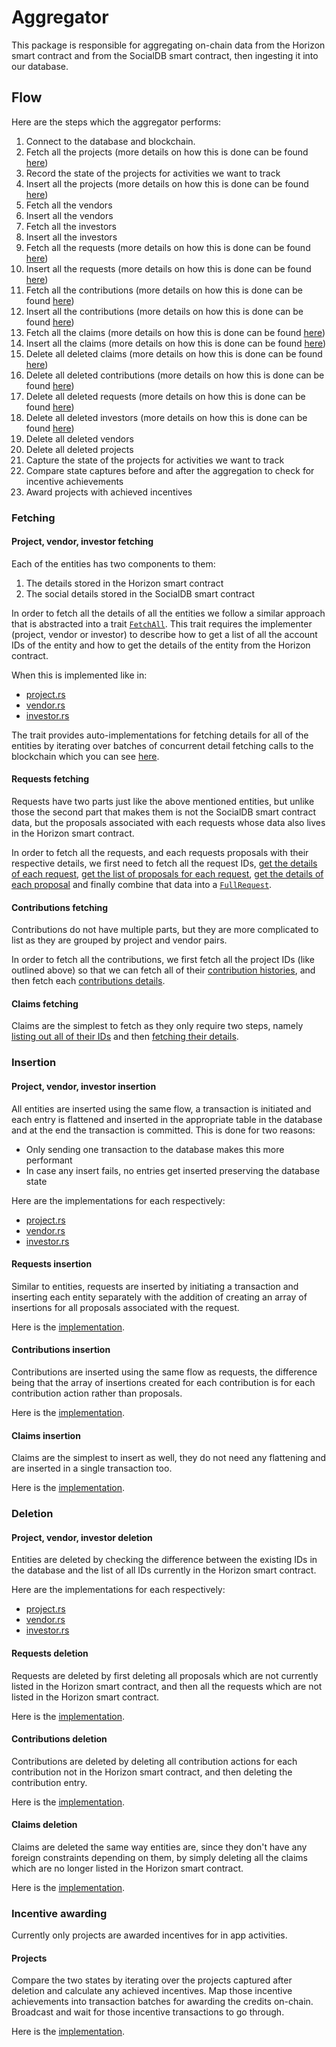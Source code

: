 # Aggregator

This package is responsible for aggregating on-chain data from the Horizon
smart contract and from the SocialDB smart contract, then ingesting it into
our database.

## Flow

Here are the steps which the aggregator performs:

1. Connect to the database and blockchain.
2. Fetch all the projects (more details on how this is done can be found [here](#project-vendor-investor-fetching))
3. Record the state of the projects for activities we want to track
4. Insert all the projects (more details on how this is done can be found [here](#project-vendor-investor-insertion))
5. Fetch all the vendors
6. Insert all the vendors
7. Fetch all the investors
8. Insert all the investors
9. Fetch all the requests (more details on how this is done can be found [here](#requests-fetching))
10. Insert all the requests (more details on how this is done can be found [here](#requests-insertion))
11. Fetch all the contributions (more details on how this is done can be found [here](#contributions-fetching))
12. Insert all the contributions (more details on how this is done can be found [here](#contributions-insertion))
13. Fetch all the claims (more details on how this is done can be found [here](#claims-fetching))
14. Insert all the claims (more details on how this is done can be found [here](#claims-insertion))
15. Delete all deleted claims (more details on how this is done can be found [here](#claims-deletion))
16. Delete all deleted contributions (more details on how this is done can be found
    [here](#contributions-deletion))
17. Delete all deleted requests (more details on how this is done can be found [here](#requests-deletion))
18. Delete all deleted investors (more details on how this is done can be found [here](#project-vendor-investor-deletion))
19. Delete all deleted vendors
20. Delete all deleted projects
21. Capture the state of the projects for activities we want to track
22. Compare state captures before and after the aggregation to check for incentive
    achievements
23. Award projects with achieved incentives

### Fetching

#### Project, vendor, investor fetching

Each of the entities has two components to them:

1. The details stored in the Horizon smart contract
2. The social details stored in the SocialDB smart contract

In order to fetch all the details of all the entities we follow a similar approach
that is abstracted into a trait [`FetchAll`](https://github.com/near-horizon/horizon/blob/5afca679008164a996d60de296f63853b6e0815a/aggregator/src/lib.rs#L93).
This trait requires the implementer (project, vendor or investor) to describe how
to get a list of all the account IDs of the entity and how to get the details of
the entity from the Horizon contract.

When this is implemented like in:

- [project.rs](https://github.com/near-horizon/horizon/blob/5afca679008164a996d60de296f63853b6e0815a/aggregator/src/project.rs#L219)
- [vendor.rs](https://github.com/near-horizon/horizon/blob/5afca679008164a996d60de296f63853b6e0815a/aggregator/src/vendor.rs#L222)
- [investor.rs](https://github.com/near-horizon/horizon/blob/5afca679008164a996d60de296f63853b6e0815a/aggregator/src/investor.rs#L149)

The trait provides auto-implementations for fetching details for all of the entities
by iterating over batches of concurrent detail fetching calls to the blockchain which
you can see [here](https://github.com/near-horizon/horizon/blob/5afca679008164a996d60de296f63853b6e0815a/aggregator/src/lib.rs#L187).

#### Requests fetching

Requests have two parts just like the above mentioned entities, but unlike those
the second part that makes them is not the SocialDB smart contract data, but
the proposals associated with each requests whose data also lives in the Horizon
smart contract.

In order to fetch all the requests, and each requests proposals with their
respective details, we first need to fetch all the request IDs, [get the details
of each request](https://github.com/near-horizon/horizon/blob/5afca679008164a996d60de296f63853b6e0815a/aggregator/src/request.rs#L40),
[get the list of proposals for each request](https://github.com/near-horizon/horizon/blob/5afca679008164a996d60de296f63853b6e0815a/aggregator/src/request.rs#L63),
[get the details of each proposal](https://github.com/near-horizon/horizon/blob/5afca679008164a996d60de296f63853b6e0815a/aggregator/src/request.rs#L86)
and finally combine that data into a [`FullRequest`](https://github.com/near-horizon/horizon/blob/5afca679008164a996d60de296f63853b6e0815a/aggregator/src/request.rs#L131).

#### Contributions fetching

Contributions do not have multiple parts, but they are more complicated to list
as they are grouped by project and vendor pairs.

In order to fetch all the contributions, we first fetch all the project IDs (like
outlined above) so that we can fetch all of their [contribution histories](https://github.com/near-horizon/horizon/blob/5afca679008164a996d60de296f63853b6e0815a/aggregator/src/contribution.rs#L79),
and then fetch each [contributions details](https://github.com/near-horizon/horizon/blob/5afca679008164a996d60de296f63853b6e0815a/aggregator/src/contribution.rs#L101).

#### Claims fetching

Claims are the simplest to fetch as they only require two steps, namely [listing
out all of their IDs](https://github.com/near-horizon/horizon/blob/5afca679008164a996d60de296f63853b6e0815a/aggregator/src/claims.rs#L14)
and then [fetching their details](https://github.com/near-horizon/horizon/blob/5afca679008164a996d60de296f63853b6e0815a/aggregator/src/claims.rs#L31).

### Insertion

#### Project, vendor, investor insertion

All entities are inserted using the same flow, a transaction is initiated and each
entry is flattened and inserted in the appropriate table in the database and at the
end the transaction is committed. This is done for two reasons:

- Only sending one transaction to the database makes this more performant
- In case any insert fails, no entries get inserted preserving the database state

Here are the implementations for each respectively:

- [project.rs](https://github.com/near-horizon/horizon/blob/fcf1f7125987b5a35945374dd9881e1172cf95e3/aggregator/src/project.rs#L107)
- [vendor.rs](https://github.com/near-horizon/horizon/blob/fcf1f7125987b5a35945374dd9881e1172cf95e3/aggregator/src/vendor.rs#L140)
- [investor.rs](https://github.com/near-horizon/horizon/blob/fcf1f7125987b5a35945374dd9881e1172cf95e3/aggregator/src/investor.rs#L87)

#### Requests insertion

Similar to entities, requests are inserted by initiating a transaction and inserting
each entity separately with the addition of creating an array of insertions for all
proposals associated with the request.

Here is the [implementation](https://github.com/near-horizon/horizon/blob/fcf1f7125987b5a35945374dd9881e1172cf95e3/aggregator/src/request.rs#L230).

#### Contributions insertion

Contributions are inserted using the same flow as requests, the difference being
that the array of insertions created for each contribution is for each contribution
action rather than proposals.

Here is the [implementation](https://github.com/near-horizon/horizon/blob/fcf1f7125987b5a35945374dd9881e1172cf95e3/aggregator/src/contribution.rs#L195).

#### Claims insertion

Claims are the simplest to insert as well, they do not need any flattening and
are inserted in a single transaction too.

Here is the [implementation](https://github.com/near-horizon/horizon/blob/fcf1f7125987b5a35945374dd9881e1172cf95e3/aggregator/src/claims.rs#L106).

### Deletion

#### Project, vendor, investor deletion

Entities are deleted by checking the difference between the existing IDs in the
database and the list of all IDs currently in the Horizon smart contract.

Here are the implementations for each respectively:

- [project.rs](https://github.com/near-horizon/horizon/blob/fcf1f7125987b5a35945374dd9881e1172cf95e3/aggregator/src/project.rs#L85)
- [vendor.rs](https://github.com/near-horizon/horizon/blob/fcf1f7125987b5a35945374dd9881e1172cf95e3/aggregator/src/vendor.rs#L118)
- [investor.rs](https://github.com/near-horizon/horizon/blob/fcf1f7125987b5a35945374dd9881e1172cf95e3/aggregator/src/investor.rs#L65)

#### Requests deletion

Requests are deleted by first deleting all proposals which are not currently
listed in the Horizon smart contract, and then all the requests which are not
listed in the Horizon smart contract.

Here is the [implementation](https://github.com/near-horizon/horizon/blob/fcf1f7125987b5a35945374dd9881e1172cf95e3/aggregator/src/request.rs#L168).

#### Contributions deletion

Contributions are deleted by deleting all contribution actions for each contribution
not in the Horizon smart contract, and then deleting the contribution entry.

Here is the [implementation](https://github.com/near-horizon/horizon/blob/fcf1f7125987b5a35945374dd9881e1172cf95e3/aggregator/src/contribution.rs#L148).

#### Claims deletion

Claims are deleted the same way entities are, since they don't have any foreign
constraints depending on them, by simply deleting all the claims which are no longer
listed in the Horizon smart contract.

Here is the [implementation](https://github.com/near-horizon/horizon/blob/fcf1f7125987b5a35945374dd9881e1172cf95e3/aggregator/src/claims.rs#L76).

### Incentive awarding

Currently only projects are awarded incentives for in app activities.

#### Projects

Compare the two states by iterating over the projects captured after deletion and
calculate any achieved incentives.
Map those incentive achievements into transaction batches for awarding the credits
on-chain.
Broadcast and wait for those incentive transactions to go through.

Here is the [implementation](https://github.com/near-horizon/horizon/blob/1bfe622d2c5ff500a7e8de443ab752c5a4471a6d/aggregator/src/project.rs#L338).
